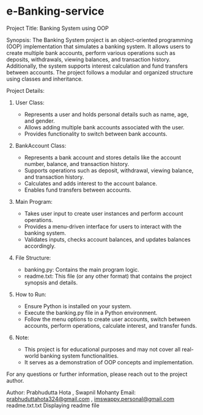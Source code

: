 # e-Banking-service
Project Title: Banking System using OOP

Synopsis:
The Banking System project is an object-oriented programming (OOP) implementation that simulates a banking system. It allows users to create multiple bank accounts, perform various operations such as deposits, withdrawals, viewing balances, and transaction history. Additionally, the system supports interest calculation and fund transfers between accounts. The project follows a modular and organized structure using classes and inheritance.

Project Details:
1. User Class:
   - Represents a user and holds personal details such as name, age, and gender.
   - Allows adding multiple bank accounts associated with the user.
   - Provides functionality to switch between bank accounts.

2. BankAccount Class:
   - Represents a bank account and stores details like the account number, balance, and transaction history.
   - Supports operations such as deposit, withdrawal, viewing balance, and transaction history.
   - Calculates and adds interest to the account balance.
   - Enables fund transfers between accounts.

3. Main Program:
   - Takes user input to create user instances and perform account operations.
   - Provides a menu-driven interface for users to interact with the banking system.
   - Validates inputs, checks account balances, and updates balances accordingly.

4. File Structure:
   - banking.py: Contains the main program logic.
   - readme.txt: This file (or any other format) that contains the project synopsis and details.

5. How to Run:
   - Ensure Python is installed on your system.
   - Execute the banking.py file in a Python environment.
   - Follow the menu options to create user accounts, switch between accounts, perform operations, calculate interest, and transfer funds.

6. Note:
   - This project is for educational purposes and may not cover all real-world banking system functionalities.
   - It serves as a demonstration of OOP concepts and implementation.

For any questions or further information, please reach out to the project author.

Author: Prabhudutta  Hota , Swapnil Mohanty
Email: prabhuduttahota324@gmail.com , imswappy.personal@gmail.com
readme.txt.txt
Displaying readme file

